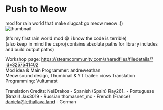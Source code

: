# Push to Meow
mod for rain world that make slugcat go meow meow :))  
![thumbnail](https://github.com/Andrew-Eathan/push-to-meow/assets/42521608/1d2d68cc-7a2b-4a42-ab6f-0b84b3e501b0)
  
(it's my first rain world mod :sob: i know the code is terrible)  
(also keep in mind the csproj contains absolute paths for library includes and build output paths)  
  
Workshop page: https://steamcommunity.com/sharedfiles/filedetails/?id=3257541402  
Mod idea & Main Programmer: andreweathan  
Meow sound design, Thumbnail & YT trailer: cioss
Translation Programming: Vultumast


Translation Credits:
NeiDrakos - Spanish (Spain)
Ray261_ - Portuguese (Brazil)
Jas3019 - Russian
thomasnet_mc - French (France)
daniela@lethallava.land - German